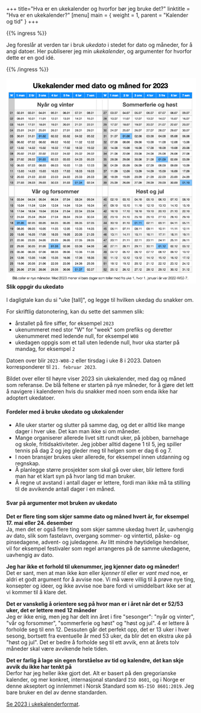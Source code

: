 +++
title="Hva er en ukekalender og hvorfor bør jeg bruke det?"
linktitle = "Hva er en ukekalender?"
[menu]
main = { weight = 1, parent = "Kalender og tid" }
+++

<!-- markdownlint-disable MD033 -->

{{% ingress %}}

Jeg foreslår at verden tar i bruk _ukedato_ i stedet for dato og måneder, for å angi datoer.
Her publiserer jeg min _ukekalender_, og argumenter for hvorfor dette er en god idé.

{{% /ingress %}}

<a href="../2023">
<img
 src="2023.png"
 align="right"
 class="responsive"
 alt="...">
 </a>

#### Slik oppgir du ukedato

I dagligtale kan du si "uke [tall]", og legge til hvilken ukedag du snakker om.

For skriftlig datonotering, kan du sette det sammen slik:

- årstallet på fire siffer, for eksempel <code>2023</code>
- ukenummeret med stor "W" for "week" som prefiks og deretter ukenummeret med ledende null, for
eksempel <code>W08</code>
- ukedagen oppgis som et tall uten ledende null, hvor uka starter på mandag, for eksempel
<code>2</code>

Datoen over blir <code>2023-W08-2</code> eller tirsdag i uke 8 i 2023. Datoen korresponderer til
<code>21. februar 2023</code>.

Bildet over eller til høyre viser 2023 sin ukekalender, med dag og måned som referanse.
De blå feltene er starten på nye måneder, for å gjøre det lett å navigere i kalenderen hvis du
snakker med noen som enda ikke har adoptert ukedatoer.

#### Fordeler med å bruke ukedato og ukekalender

- Alle uker starter og slutter på samme dag, og det er alltid like mange dager i hver uke. Det
kan man ikke si om måneder.
- Mange organiserer allerede livet sitt rundt uker, på jobben, barnehage og skole,
fritidsaktiviteter. Jeg jobber alltid dagene 1 til 5, jeg spiller tennis på dag 2 og jeg
gleder meg til helgen som er dag 6 og 7.
- I noen bransjer brukes uker allerede, for eksempel innen utdanning og regnskap.
- Å planlegge større prosjekter som skal gå over uker, blir lettere fordi man har et klart syn på
hvor lang tid man bruker.
- Å regne ut avstand i antall dager er lettere, fordi man ikke må ta stilling til de avvikende
antall dager i en måned.

#### Svar på argumenter mot bruken av ukedato

**Det er flere ting som skjer samme dato og måned hvert år, for eksempel 17. mai
eller 24. desember**  
Ja, men det er også flere ting som skjer samme ukedag hvert år, uavhengig av dato, slik som
fastelavn, overgang sommer- og vintertid, påske- og pinsedagene, advent- og juledagene.
Av litt mindre høytidelige hendelser, vil for eksempel festivaler som regel arrangeres på de
samme ukedagene, uavhengig av dato.

**Jeg har ikke et forhold til ukenummer, jeg kjenner dato og måneder!**  
Det er sant, men at man ikke _kan_ eller _kjenner til_ eller er _vant med_ noe, er aldri et godt
argument for å avvise noe. Vi må være villig til å prøve nye ting, konsepter og ideer, og ikke
avvise noe bare fordi vi umiddelbart ikke ser at vi kommer til å klare det.

**Det er vanskelig å orientere seg på hvor man er i året når det er 52/53 uker, det er lettere
med 12 måneder**  
Jeg er ikke enig, men jeg har delt inn året i fire "sesonger": "nyår og vinter", "vår og forsommer",
"sommerferie og høst" og "høst og jul". 4 er lettere å forholde seg til enn 12. Dessuten går det
perfekt opp, det er 13 uker i hver sesong, bortsett fra eventuelle år med 53 uker, da blir det
en ekstra uke på "høst og jul". Det er bedre å forholde seg til ett avvik, enn at årets tolv måneder
skal være avvikende hele tiden.

**Det er farlig å lage sin egen forståelse av tid og kalendre, det kan skje avvik du ikke har
tenkt på**  
Derfor har jeg heller ikke gjort det. Alt er basert på den gregorianske kalender, og mer konkret,
internasjonal standard <code>ISO 8601</code>, og i Norge er denne akseptert og innlemmet i
Norsk Standard som <code>NS-ISO 8601:2019</code>. Jeg bare bruker en del av denne standarden.

<a href="../2023">Se 2023 i ukekalenderformat</a>.
